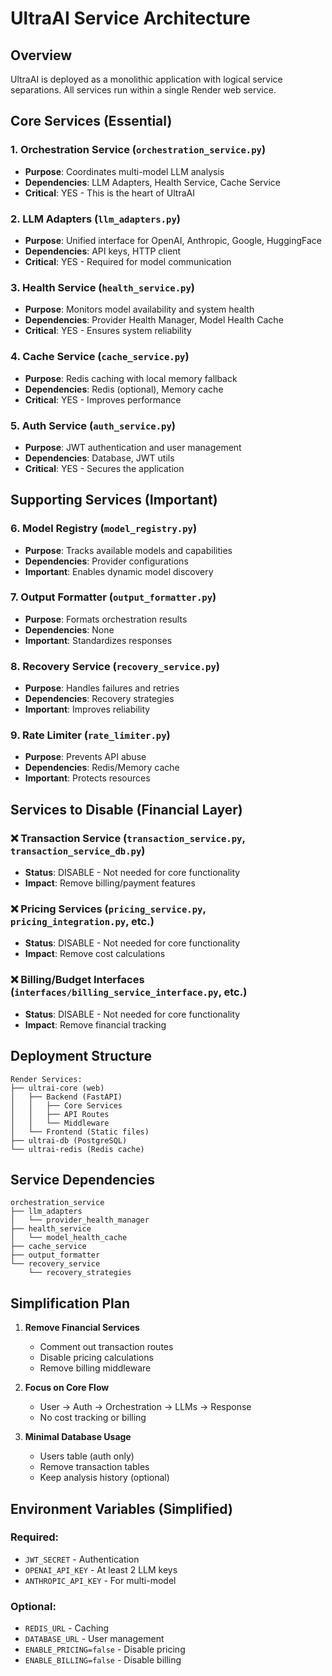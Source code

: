 # UltraAI Service Architecture

## Overview
UltraAI is deployed as a monolithic application with logical service separations. All services run within a single Render web service.

## Core Services (Essential)

### 1. **Orchestration Service** (`orchestration_service.py`)
- **Purpose**: Coordinates multi-model LLM analysis
- **Dependencies**: LLM Adapters, Health Service, Cache Service
- **Critical**: YES - This is the heart of UltraAI

### 2. **LLM Adapters** (`llm_adapters.py`)
- **Purpose**: Unified interface for OpenAI, Anthropic, Google, HuggingFace
- **Dependencies**: API keys, HTTP client
- **Critical**: YES - Required for model communication

### 3. **Health Service** (`health_service.py`)
- **Purpose**: Monitors model availability and system health
- **Dependencies**: Provider Health Manager, Model Health Cache
- **Critical**: YES - Ensures system reliability

### 4. **Cache Service** (`cache_service.py`)
- **Purpose**: Redis caching with local memory fallback
- **Dependencies**: Redis (optional), Memory cache
- **Critical**: YES - Improves performance

### 5. **Auth Service** (`auth_service.py`)
- **Purpose**: JWT authentication and user management
- **Dependencies**: Database, JWT utils
- **Critical**: YES - Secures the application

## Supporting Services (Important)

### 6. **Model Registry** (`model_registry.py`)
- **Purpose**: Tracks available models and capabilities
- **Dependencies**: Provider configurations
- **Important**: Enables dynamic model discovery

### 7. **Output Formatter** (`output_formatter.py`)
- **Purpose**: Formats orchestration results
- **Dependencies**: None
- **Important**: Standardizes responses

### 8. **Recovery Service** (`recovery_service.py`)
- **Purpose**: Handles failures and retries
- **Dependencies**: Recovery strategies
- **Important**: Improves reliability

### 9. **Rate Limiter** (`rate_limiter.py`)
- **Purpose**: Prevents API abuse
- **Dependencies**: Redis/Memory cache
- **Important**: Protects resources

## Services to Disable (Financial Layer)

### ❌ Transaction Service (`transaction_service.py`, `transaction_service_db.py`)
- **Status**: DISABLE - Not needed for core functionality
- **Impact**: Remove billing/payment features

### ❌ Pricing Services (`pricing_service.py`, `pricing_integration.py`, etc.)
- **Status**: DISABLE - Not needed for core functionality
- **Impact**: Remove cost calculations

### ❌ Billing/Budget Interfaces (`interfaces/billing_service_interface.py`, etc.)
- **Status**: DISABLE - Not needed for core functionality
- **Impact**: Remove financial tracking

## Deployment Structure

```
Render Services:
├── ultrai-core (web)
│   ├── Backend (FastAPI)
│   │   ├── Core Services
│   │   ├── API Routes
│   │   └── Middleware
│   └── Frontend (Static files)
├── ultrai-db (PostgreSQL)
└── ultrai-redis (Redis cache)
```

## Service Dependencies

```
orchestration_service
├── llm_adapters
│   └── provider_health_manager
├── health_service
│   └── model_health_cache
├── cache_service
├── output_formatter
└── recovery_service
    └── recovery_strategies
```

## Simplification Plan

1. **Remove Financial Services**
   - Comment out transaction routes
   - Disable pricing calculations
   - Remove billing middleware

2. **Focus on Core Flow**
   - User → Auth → Orchestration → LLMs → Response
   - No cost tracking or billing

3. **Minimal Database Usage**
   - Users table (auth only)
   - Remove transaction tables
   - Keep analysis history (optional)

## Environment Variables (Simplified)

### Required:
- `JWT_SECRET` - Authentication
- `OPENAI_API_KEY` - At least 2 LLM keys
- `ANTHROPIC_API_KEY` - For multi-model

### Optional:
- `REDIS_URL` - Caching
- `DATABASE_URL` - User management
- `ENABLE_PRICING=false` - Disable pricing
- `ENABLE_BILLING=false` - Disable billing
